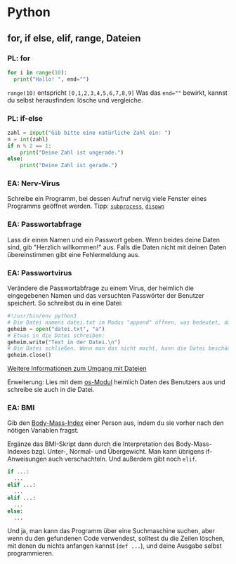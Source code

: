 # Python

## for, if else, elif, range, Dateien

### PL: for

```python
for i in range(10):
  print("Hallo! ", end="")
```

`range(10)` entspricht `[0,1,2,3,4,5,6,7,8,9]`
Was das `end=""` bewirkt, kannst du selbst herausfinden: lösche und vergleiche.

### PL: if-else

```python
zahl = input("Gib bitte eine natürliche Zahl ein: ")
n = int(zahl)
if n % 2 == 1:
    print("Deine Zahl ist ungerade.")
else:
    print("Deine Zahl ist gerade.")
```

### EA: Nerv-Virus
Schreibe ein Programm, bei dessen Aufruf nervig viele Fenster eines Programms geöffnet werden.
Tipp: [`subprocess`](), [`disown`](terminal.md)

### EA: Passwortabfrage
Lass dir einen Namen und ein Passwort geben. Wenn beides deine Daten sind, gib "Herzlich willkommen!" aus. Falls die Daten nicht mit deinen Daten übereinstimmen gibt eine Fehlermeldung aus.

### EA: Passwortvirus
Verändere die Passwortabfrage zu einem Virus, der heimlich die eingegebenen Namen und das versuchten Passwörter der Benutzer speichert. So schreibst du in eine Datei:

```python
#!/usr/bin/env python3
# Die Datei namens datei.txt im Modus "append" öffnen, was bedeutet, dass beim Schreiben hinzugefügt und nicht überschrieben wird. Will man überschreiben, kann man `w` verwenden.
geheim = open("datei.txt", "a")
# Etwas in die Datei schreiben:
geheim.write("Text in der Datei.\n")
# Die Datei schließen. Wenn man das nicht macht, kann die Datei beschädigt werden.
geheim.close()
```

[Weitere Informationen zum Umgang mit Dateien](https://www.tutorialspoint.com/python/python_files_io.htm)

Erweiterung: Lies mit dem [os-Modul]((https://docs.python.org/2/library/os.html)) heimlich Daten des Benutzers aus und schreibe sie auch in die Datei.

### EA: BMI
Gib den [Body-Mass-Index](https://de.wikipedia.org/wiki/Body-Mass-Index#Berechnung) einer Person aus, indem du sie vorher nach den nötigen Variablen fragst.

Ergänze das BMI-Skript dann durch die Interpretation des Body-Mass-Indexes bzgl. Unter-, Normal- und Übergewicht. Man kann übrigens if-Anweisungen auch verschachteln. Und außerdem gibt noch `elif`.

```python
if ...:
  ...
elif ...:
  ...
elif ...:
  ...
else:
  ...
```

Und ja, man kann das Programm über eine Suchmaschine suchen, aber wenn du den gefundenen Code verwendest, solltest du die Zeilen löschen, mit denen du nichts anfangen kannst (`def ...`), und deine Ausgabe selbst programmieren.
